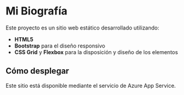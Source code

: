 # Mi Biografía

Este proyecto es un sitio web estático desarrollado utilizando:

- **HTML5**
- **Bootstrap** para el diseño responsivo
- **CSS Grid** y **Flexbox** para la disposición y diseño de los elementos

## Cómo desplegar

Este sitio está disponible mediante el servicio de Azure App Service.
